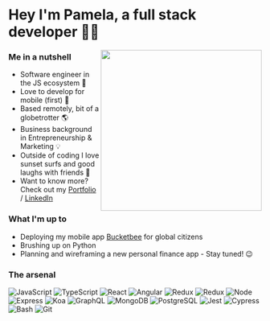 <link href="profile.css" rel="stylesheet"></link>

# Hey I'm Pamela, a full stack developer 🤘🏼

<img align="right" href="https://github.com/pamelakaylin" src="./assets/animation.gif" height=320>

### Me in a nutshell

- Software engineer in the JS ecosystem 💫
- Love to develop for mobile (first) 📲
- Based remotely, bit of a globetrotter 🌎
- Business background in Entrepreneurship & Marketing 💡
- Outside of coding I love sunset surfs and good laughs with friends 🌴
- Want to know more? Check out my [Portfolio](https://www.pmela.io) / [LinkedIn](https://www.linkedin.com/in/pamelakaylin/)

### What I'm up to

- Deploying my mobile app [Bucketbee](https://github.com/pamelakaylin/Bucketbee_Client) for global citizens
- Brushing up on Python 
- Planning and wireframing a new personal finance app - Stay tuned! 😉

### The arsenal

<p>
  <img alt="JavaScript" src="https://img.shields.io/badge/JavaScript-F7DF1E?style=for-the-badge&logo=javascript&logoColor=black" />
  <img alt="TypeScript" src="https://img.shields.io/badge/-TypeScript-007ACC?style=for-the-badge&logo=typescript&logoColor=white" />
  <img alt="React" src="https://img.shields.io/badge/-React-45b8d8?style=for-the-badge&logo=react&logoColor=white" />
  <img alt="Angular" src="https://img.shields.io/badge/Angular-DD0031?logo=angular&amp;logoColor=white&amp;style=for-the-badge">
  <img alt="Redux" src="https://img.shields.io/badge/-Redux-764ABC?style=for-the-badge&logo=redux&logoColor=white" />
    <img alt="Redux" src="https://img.shields.io/badge/-Sass-CC6699?style=for-the-badge&logo=sass&logoColor=white" />
  <img alt="Node" src="https://img.shields.io/badge/-Nodejs-43853d?style=for-the-badge&logo=Node.js&logoColor=white" />
  <img alt="Express" src="https://img.shields.io/badge/Express.js-404D59?style=for-the-badge&logo=express&logoColor=white" />
  <img alt="Koa" src="https://img.shields.io/badge/-Koa-33333d?style=for-the-badge&logo=kaggle&logoColor=white" />
  <img alt="GraphQL" src="https://img.shields.io/badge/-GraphQL-E10098?style=for-the-badge&logo=graphql&logoColor=white" />
  <img alt="MongoDB" src="https://img.shields.io/badge/-MongoDB-13aa52?style=for-the-badge&logo=mongodb&logoColor=white" />
  <img alt="PostgreSQL" src="https://img.shields.io/badge/PostgreSQL-316192?style=for-the-badge&logo=postgresql&logoColor=white" />
  <img alt="Jest" src="https://img.shields.io/badge/-Jest-C21325?style=for-the-badge&logo=jest&logoColor=white" />
  <img alt="Cypress" src="https://img.shields.io/badge/-Cypress-17202C?style=for-the-badge&logo=cypress&logoColor=white" />
  <img alt="Bash" src="https://img.shields.io/badge/-Bash-4EAA25?style=for-the-badge&logo=gnu-bash&logoColor=white" />
  <img alt="Git" src="https://img.shields.io/badge/-Git-F05032?style=for-the-badge&logo=git&logoColor=white" />  
</p>



<!--
**pamelakaylin/pamelakaylin** is a ✨ _special_ ✨ repository because its `README.md` (this file) appears on your GitHub profile.

Here are some ideas to get you started:

- 🔭 I’m currently working on ...
- 🌱 I’m currently learning ...
- 👯 I’m looking to collaborate on ...
- 🤔 I’m looking for help with ...
- 💬 Ask me about ...
- 📫 How to reach me: ...
- 😄 Pronouns: ...
- ⚡ Fun fact: ...
  -->
